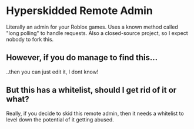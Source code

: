 # Hyperskidded Remote Admin
Literally an admin for your Roblox games. Uses a known method called "long polling" to handle requests.
Also a closed-source project, so I expect nobody to fork this.

## However, if you do manage to find this...
..then you can just edit it, I dont know!

## But this has a whitelist, should I get rid of it or what?
Really, if you decide to skid this remote admin, then it needs a whitelist to level down the potential of it getting abused.
